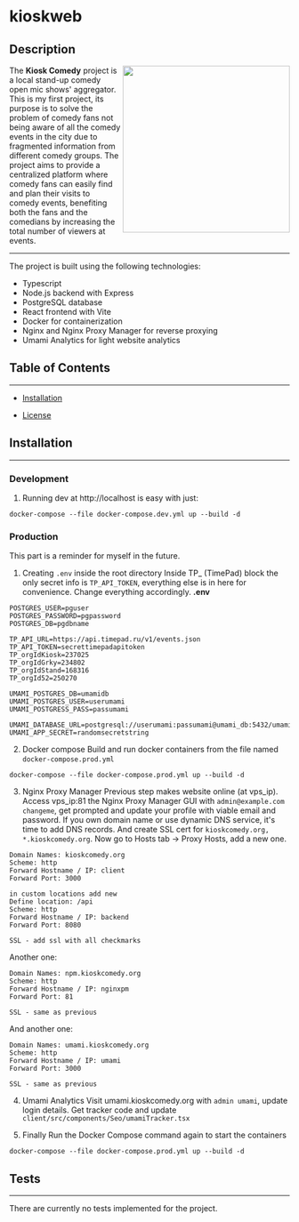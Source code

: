 # kioskweb

## Description

<a href="https://kioskcomedy.org/"><img src="https://github.com/eeershov/kioskweb/assets/38592029/e82d2539-b305-4b67-999d-0d799e0ecbd7" align="right" width="300px" /></a>
The **Kiosk Comedy** project is a local stand-up comedy open mic shows' aggregator. This is my first project, its purpose is to solve the problem of comedy fans not being aware of all the comedy events in the city due to fragmented information from different comedy groups. The project aims to provide a centralized platform where comedy fans can easily find and plan their visits to comedy events, benefiting both the fans and the comedians by increasing the total number of viewers at events.


---

The project is built using the following technologies:
- Typescript
- Node.js backend with Express
- PostgreSQL database
- React frontend with Vite
- Docker for containerization
- Nginx and Nginx Proxy Manager for reverse proxying
- Umami Analytics for light website analytics

## Table of Contents
---

- [Installation](#installation)

- [License](#license)

## Installation
---


### Development
1. Running dev at http://localhost is easy with just:
```
docker-compose --file docker-compose.dev.yml up --build -d
```


### Production
This part is a reminder for myself in the future.

1. Creating `.env` inside the root directory
Inside TP_ (TimePad) block the only secret info is `TP_API_TOKEN`, everything else is in here for convenience.
Change everything accordingly. 
**.env**
```
POSTGRES_USER=pguser
POSTGRES_PASSWORD=pgpassword
POSTGRES_DB=pgdbname

TP_API_URL=https://api.timepad.ru/v1/events.json
TP_API_TOKEN=secrettimepadapitoken
TP_orgIdKiosk=237025
TP_orgIdGrky=234802
TP_orgIdStand=168316
TP_orgId52=250270

UMAMI_POSTGRES_DB=umamidb
UMAMI_POSTGRES_USER=userumami
UMAMI_POSTGRESS_PASS=passumami

UMAMI_DATABASE_URL=postgresql://userumami:passumami@umami_db:5432/umami
UMAMI_APP_SECRET=randomsecretstring
```

2. Docker compose
Build and run docker containers from the file named `docker-compose.prod.yml` 
```
docker-compose --file docker-compose.prod.yml up --build -d
```

3. Nginx Proxy Manager
Previous step makes website online (at vps_ip).
Access vps_ip:81 the Nginx Proxy Manager GUI with `admin@example.com changeme`, get prompted and update your profile with viable email and password. If you own domain name or use dynamic DNS service, it's time to add DNS records. And create SSL cert for `kioskcomedy.org, *.kioskcomedy.org`.
Now go to Hosts tab -> Proxy Hosts, add a new one. 
```
Domain Names: kioskcomedy.org
Scheme: http
Forward Hostname / IP: client
Forward Port: 3000

in custom locations add new
Define location: /api
Scheme: http
Forward Hostname / IP: backend
Forward Port: 8080

SSL - add ssl with all checkmarks
```
Another one:
```
Domain Names: npm.kioskcomedy.org
Scheme: http
Forward Hostname / IP: nginxpm
Forward Port: 81

SSL - same as previous
```
And another one:
```
Domain Names: umami.kioskcomedy.org
Scheme: http
Forward Hostname / IP: umami
Forward Port: 3000

SSL - same as previous
```

4. Umami Analytics
Visit umami.kioskcomedy.org with `admin umami`, update login details. Get tracker code and update `client/src/components/Seo/umamiTracker.tsx`

5. Finally
Run the Docker Compose command again to start the containers
```
docker-compose --file docker-compose.prod.yml up --build -d
```

## Tests
---

There are currently no tests implemented for the project.
